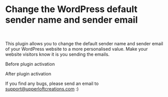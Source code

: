# Change the WordPress default sender name and sender email
<br />

This plugin allows you to change the default sender name and sender email of your WordPress website to a more personalised value. Make your website visitors know it is you sending the emails.
<br />

Before plugin activation
<br />

After plugin activation
<br />

If you find any bugs, please send an email to support@upperloftcreations.com :)